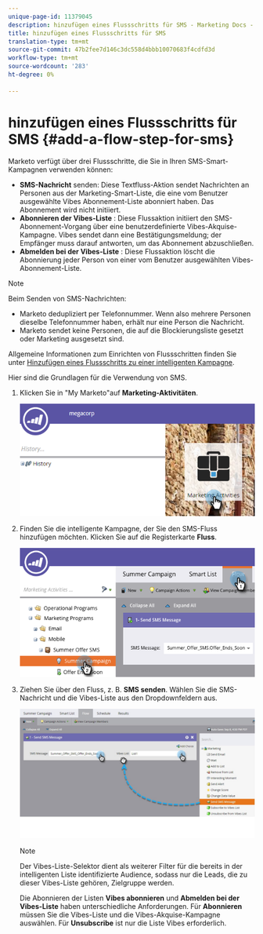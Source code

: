 ```yaml
---
unique-page-id: 11379045
description: hinzufügen eines Flussschritts für SMS - Marketing Docs - Produktdokumentation
title: hinzufügen eines Flussschritts für SMS
translation-type: tm+mt
source-git-commit: 47b2fee7d146c3dc558d4bbb10070683f4cdfd3d
workflow-type: tm+mt
source-wordcount: '283'
ht-degree: 0%

---
```



# hinzufügen eines Flussschritts für SMS {#add-a-flow-step-for-sms}

Marketo verfügt über drei Flussschritte, die Sie in Ihren SMS-Smart-Kampagnen verwenden können:

* **SMS-Nachricht**  senden: Diese Textfluss-Aktion sendet Nachrichten an Personen aus der Marketing-Smart-Liste, die eine vom Benutzer ausgewählte Vibes Abonnement-Liste abonniert haben. Das Abonnement wird nicht initiiert.
* **Abonnieren der Vibes-Liste** : Diese Flussaktion initiiert den SMS-Abonnement-Vorgang über eine benutzerdefinierte Vibes-Akquise-Kampagne. Vibes sendet dann eine Bestätigungsmeldung; der Empfänger muss darauf antworten, um das Abonnement abzuschließen.
* **Abmelden bei der Vibes-Liste** : Diese Flussaktion löscht die Abonnierung jeder Person von einer vom Benutzer ausgewählten Vibes-Abonnement-Liste.

>[!NOTE]
>
>Beim Senden von SMS-Nachrichten:
>
>* Marketo dedupliziert per Telefonnummer. Wenn also mehrere Personen dieselbe Telefonnummer haben, erhält nur eine Person die Nachricht.
>* Marketo sendet keine Personen, die auf die Blockierungsliste gesetzt oder Marketing ausgesetzt sind.

>



Allgemeine Informationen zum Einrichten von Flussschritten finden Sie unter [Hinzufügen eines Flussschritts zu einer intelligenten Kampagne](../../../product-docs/core-marketo-concepts/smart-campaigns/flow-actions/add-a-flow-step-to-a-smart-campaign.md).

Hier sind die Grundlagen für die Verwendung von SMS.

1. Klicken Sie in &quot;My Marketo&quot;auf **Marketing-Aktivitäten**.

   ![](assets/image2016-7-28-11-3a41-3a17.png)

1. Finden Sie die intelligente Kampagne, der Sie den SMS-Fluss hinzufügen möchten. Klicken Sie auf die Registerkarte **Fluss**.

   ![](assets/image2016-7-28-11-3a43-3a41.png)

1. Ziehen Sie über den Fluss, z. B. **SMS senden**. Wählen Sie die SMS-Nachricht und die Vibes-Liste aus den Dropdownfeldern aus.

   ![](assets/send-sms-message-hands.jpg)

   >[!NOTE]
   >
   >Der Vibes-Liste-Selektor dient als weiterer Filter für die bereits in der intelligenten Liste identifizierte Audience, sodass nur die Leads, die zu dieser Vibes-Liste gehören, Zielgruppe werden.
   >
   >
   >Die Abonnieren der Listen **Vibes abonnieren** und **Abmelden bei der Vibes-Liste** haben unterschiedliche Anforderungen. Für **Abonnieren** müssen Sie die Vibes-Liste und die Vibes-Akquise-Kampagne auswählen. Für **Unsubscribe** ist nur die Liste Vibes erforderlich.

